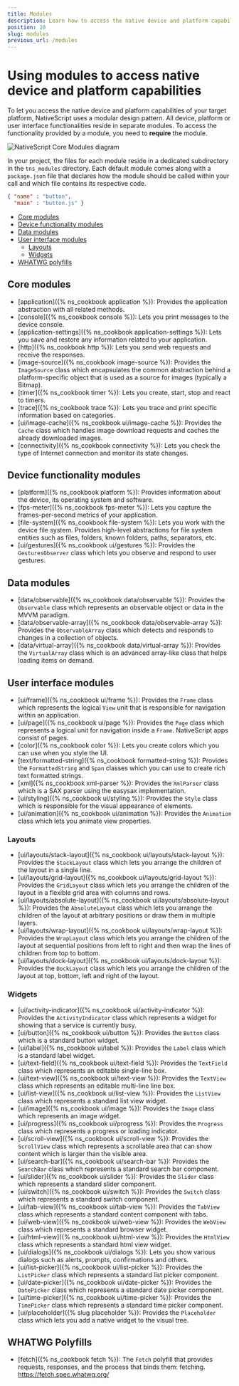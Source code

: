 ```yaml
---
title: Modules
description: Learn how to access the native device and platform capabilities by using the NativeScript modules - core, device functionality, data, layouts, widgets, WHATWG polyfills
position: 20
slug: modules
previous_url: /modules
---
```


# Using modules to access native device and platform capabilities

To let you access the native device and platform capabilities of your target platform, NativeScript uses a modular design pattern. All device, platform or user interface functionalities reside in separate modules. To access the functionality provided by a module, you need to **require** the module.

![NativeScript Core Modules diagram](../img/ns-modules.png)

In your project, the files for each module reside in a dedicated subdirectory in the `tns_modules` directory. Each default module comes along with a `package.json` file that declares how the module should be called within your call and which file contains its respective code.

``` JSON
{ "name" : "button",
  "main" : "button.js" }
```

* [Core modules](#core-modules)
* [Device functionality modules](#device-functionality-modules)
* [Data modules](#data-modules)
* [User interface modules](#user-interface-modules)
  + [Layouts](#layouts)
  + [Widgets](#widgets)
* [WHATWG polyfills](#whatwg-polyfills)

## Core modules

* [application]({% ns_cookbook application %}): Provides the application abstraction with all related methods.
* [console]({% ns_cookbook console %}): Lets you print messages to the device console.
* [application-settings]({% ns_cookbook application-settings %}): Lets you save and restore any information related to your application.
* [http]({% ns_cookbook http %}): Lets you send web requests and receive the responses.
* [image-source]({% ns_cookbook image-source %}): Provides the `ImageSource` class which encapsulates the common abstraction behind a platform-specific object that is used as a source for images (typically a Bitmap).
* [timer]({% ns_cookbook timer %}): Lets you create, start, stop and react to timers.
* [trace]({% ns_cookbook trace %}): Lets you trace and print specific information based on categories.
* [ui/image-cache]({% ns_cookbook ui/image-cache %}): Provides the `Cache` class which handles image download requests and caches the already downloaded images.
* [connectivity]({% ns_cookbook connectivity %}): Lets you check the type of Internet connection and monitor its state changes.

## Device functionality modules

* [platform]({% ns_cookbook platform %}): Provides information about the device, its operating system and software.
* [fps-meter]({% ns_cookbook fps-meter %}): Lets you capture the frames-per-second metrics of your application.
* [file-system]({% ns_cookbook file-system %}): Lets you work with the device file system. Provides high-level abstractions for file system entities such as files, folders, known folders, paths, separators, etc.
* [ui/gestures]({% ns_cookbook ui/gestures %}): Provides the `GesturesObserver` class which lets you observe and respond to user gestures.

## Data modules

* [data/observable]({% ns_cookbook data/observable %}): Provides the `Observable` class which represents an observable object or data in the MVVM paradigm.
* [data/observable-array]({% ns_cookbook data/observable-array %}): Provides the `ObservableArray` class which detects and responds to changes in a collection of objects.
* [data/virtual-array]({% ns_cookbook data/virtual-array %}): Provides the `VirtualArray` class which is an advanced array-like class that helps loading items on demand.

## User interface modules

* [ui/frame]({% ns_cookbook ui/frame %}): Provides the `Frame` class which represents the logical `View` unit that is responsible for navigation within an application.
* [ui/page]({% ns_cookbook ui/page %}): Provides the `Page` class which represents a logical unit for navigation inside a `Frame`. NativeScript apps consist of pages.
* [color]({% ns_cookbook color %}): Lets you create colors which you can use when you style the UI.
* [text/formatted-string]({% ns_cookbook formatted-string %}): Provides the `FormattedString` and `Span` classes which you can use to create rich text formatted strings.
* [xml]({% ns_cookbook xml-parser %}): Provides the `XmlParser` class which is a SAX parser using the easysax implementation.
* [ui/styling]({% ns_cookbook ui/styling %}): Provides the `Style` class which is responsible for the visual appearance of elements.
* [ui/animation]({% ns_cookbook ui/animation %}): Provides the `Animation` class which lets you animate view properties.

### Layouts

* [ui/layouts/stack-layout]({% ns_cookbook ui/layouts/stack-layout %}): Provides the `StackLayout` class which lets you arrange the children of the layout in a single line.
* [ui/layouts/grid-layout]({% ns_cookbook ui/layouts/grid-layout %}): Provides the `GridLayout` class which lets you arrange the children of the layout in a flexible grid area with columns and rows.
* [ui/layouts/absolute-layout]({% ns_cookbook ui/layouts/absolute-layout %}): Provides the `AbsoluteLayout` class which lets you arrange the children of the layout at arbitrary positions or draw them in multiple layers.
* [ui/layouts/wrap-layout]({% ns_cookbook ui/layouts/wrap-layout %}): Provides the `WrapLayout` class which lets you arrange the children of the layout at sequential positions from left to right and then wrap the lines of children from top to bottom.
* [ui/layouts/dock-layout]({% ns_cookbook ui/layouts/dock-layout %}): Provides the `DockLayout` class which lets you arrange the children of the layout at top, bottom, left and right of the layout.

### Widgets

* [ui/activity-indicator]({% ns_cookbook ui/activity-indicator %}): Provides the `ActivityIndicator` class which represents a widget for showing that a service is currently busy.
* [ui/button]({% ns_cookbook ui/button %}): Provides the `Button` class which is a standard button widget.
* [ui/label]({% ns_cookbook ui/label %}): Provides the `Label` class which is a standard label widget.
* [ui/text-field]({% ns_cookbook ui/text-field %}): Provides the `TextField` class which represents an editable single-line box.
* [ui/text-view]({% ns_cookbook ui/text-view %}): Provides the `TextView` class which represents an editable multi-line line box.
* [ui/list-view]({% ns_cookbook ui/list-view %}): Provides the `ListView` class which represents a standard list view widget.
* [ui/image]({% ns_cookbook ui/image %}): Provides the `Image` class which represents an image widget.
* [ui/progress]({% ns_cookbook ui/progress %}): Provides the `Progress` class which represents a progress or loading indicator.
* [ui/scroll-view]({% ns_cookbook ui/scroll-view %}): Provides the `ScrollView` class which represents a scrollable area that can show content which is larger than the visible area.
* [ui/search-bar]({% ns_cookbook ui/search-bar %}): Provides the `SearchBar` class which represents a standard search bar component.
* [ui/slider]({% ns_cookbook ui/slider %}): Provides the `Slider` class which represents a standard slider component.
* [ui/switch]({% ns_cookbook ui/switch %}): Provides the `Switch` class which represents a standard switch component.
* [ui/tab-view]({% ns_cookbook ui/tab-view %}): Provides the `TabView` class which represents a standard content component with tabs.
* [ui/web-view]({% ns_cookbook ui/web-view %}): Provides the `WebView` class which represents a standard browser widget.
* [ui/html-view]({% ns_cookbook ui/html-view %}): Provides the `HtmlView` class which represents a standard html view widget.
* [ui/dialogs]({% ns_cookbook ui/dialogs %}): Lets you show various dialogs such as alerts, prompts, confirmations and others.
* [ui/list-picker]({% ns_cookbook ui/list-picker %}): Provides the `ListPicker` class which represents a standard list picker component.
* [ui/date-picker]({% ns_cookbook ui/date-picker %}): Provides the `DatePicker` class which represents a standard date picker component.
* [ui/time-picker]({% ns_cookbook ui/time-picker %}): Provides the `TimePicker` class which represents a standard time picker component.
* [ui/placeholder]({% slug placeholder %}): Provides the `Placeholder` class which lets you add a native widget to the visual tree.

## WHATWG Polyfills

* [fetch]({% ns_cookbook fetch %}): The `Fetch` polyfill that provides requests, responses, and the process that binds them: fetching. <https://fetch.spec.whatwg.org/>
